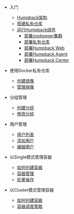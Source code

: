 - 入门
  - [Humpback架构](humpback-arch.md)
  - [搭建私有仓库](build-registry.md)
  - [运行Humpback组件](run-humpback-components.md)
    - [部署zookeeper集群](run-zookeeper.md)
    - [部署私有仓库](run-registry.md)
    - [部署Humpback Web](run-humpback-web.md)
    - [部署Humpback Agent](run-humpback-agent.md)
    - [部署Humpback Center](run-humpback-center.md)
- 使用Docker私有仓库
  - [创建镜像](build-image.md)
  - [管理镜像](manage-image.md)

- 分组管理
  - [创建分组](create-group.md)
  - [修改分组](edit-group.md)
  
- 用户管理
  - [用户列表](user-manage.md)
  - [添加用户](add-user.md)
  - [编辑用户](edit-user.md)

- 以Single模式管理容器
  - [如何创建容器](single-create-container.md)
  - [容器管理](single-manage-container.md)
  - [批量操作](single-batch-operate.md)

- 以Cluster模式管理容器
  - [如何创建容器](cluster-create-container.md)
  - [容器调度策略](cluster-container-schedule.md)